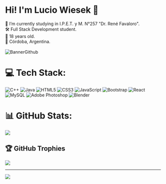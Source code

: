# Hi! I'm Lucio Wiesek 👋
📖 I’m currently studying in I.P.E.T. y M. N°257 "Dr. René Favaloro". <br>🛠️ Full Stack Development student. <br>🧒 18 years old. <br>📍 Córdoba, Argentina.
<br>
<br>
![BannerGithub](https://github.com/user-attachments/assets/d962b641-2d5b-4a19-9c3c-47630846079f)


# 💻 Tech Stack:
![C++](https://img.shields.io/badge/c++-%2300599C.svg?style=for-the-badge&logo=c%2B%2B&logoColor=white) ![Java](https://img.shields.io/badge/java-%23ED8B00.svg?style=for-the-badge&logo=openjdk&logoColor=white) ![HTML5](https://img.shields.io/badge/html5-%23E34F26.svg?style=for-the-badge&logo=html5&logoColor=white) ![CSS3](https://img.shields.io/badge/css3-%231572B6.svg?style=for-the-badge&logo=css3&logoColor=white) ![JavaScript](https://img.shields.io/badge/javascript-%23323330.svg?style=for-the-badge&logo=javascript&logoColor=%23F7DF1E) ![Bootstrap](https://img.shields.io/badge/bootstrap-%238511FA.svg?style=for-the-badge&logo=bootstrap&logoColor=white) ![React](https://img.shields.io/badge/react-%2320232a.svg?style=for-the-badge&logo=react&logoColor=%2361DAFB) ![MySQL](https://img.shields.io/badge/mysql-4479A1.svg?style=for-the-badge&logo=mysql&logoColor=white) ![Adobe Photoshop](https://img.shields.io/badge/adobe%20photoshop-%2331A8FF.svg?style=for-the-badge&logo=adobe%20photoshop&logoColor=white) ![Blender](https://img.shields.io/badge/blender-%23F5792A.svg?style=for-the-badge&logo=blender&logoColor=white)
# 📊 GitHub Stats:
![](https://github-readme-stats.vercel.app/api?username=LucioWi&theme=default&hide_border=false&include_all_commits=true&count_private=true)<br/>
## 🏆 GitHub Trophies
![](https://github-profile-trophy.vercel.app/?username=LucioWi&theme=radical&no-frame=false&no-bg=true&margin-w=4)

---
[![](https://visitcount.itsvg.in/api?id=LucioWi&icon=5&color=1)](https://visitcount.itsvg.in)

<!-- Proudly created with GPRM ( https://gprm.itsvg.in ) -->
